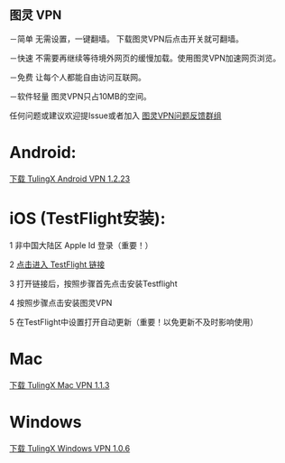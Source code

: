 ## 图灵 VPN 

－简单 无需设置，一键翻墙。 下载图灵VPN后点击开关就可翻墙。

－快速 不需要再继续等待境外网页的缓慢加载。使用图灵VPN加速网页浏览。

－免费 让每个人都能自由访问互联网。

－软件轻量 图灵VPN只占10MB的空间。

任何问题或建议欢迎提Issue或者加入 [图灵VPN问题反馈群组](https://t.me/joinchat/hQIgjjh2XnNiNzU1)


# Android:

[下载 TulingX Android VPN 1.2.23](https://f002.backblazeb2.com/file/tulingx/Android/ReleaseNew/iturling.apk) 

# iOS (TestFlight安装):

   1 非中国大陆区 Apple Id 登录（重要！） 
      
   2 [点击进入 TestFlight 链接](https://testflight.apple.com/join/ud1FVIMV)
    
   3 打开链接后，按照步骤首先点击安装Testflight
    
   4 按照步骤点击安装图灵VPN
   
   5 在TestFlight中设置打开自动更新（重要！以免更新不及时影响使用）

# Mac
[下载 TulingX Mac VPN 1.1.3](https://f002.backblazeb2.com/file/tulingx/Mac/ReleaseNew/TulingX.dmg) 


# Windows
[下载 TulingX Windows VPN 1.0.6](https://f002.backblazeb2.com/file/tulingx/Windows/ReleaseNew/tulingx_setup.exe) 

